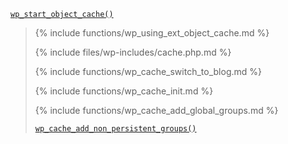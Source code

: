 <p><code><a href="https://developer.wordpress.org/reference/functions/wp_start_object_cache/">wp_start_object_cache()</a></code></p>

<blockquote>

{% include functions/wp_using_ext_object_cache.md %}

{% include files/wp-includes/cache.php.md %}

{% include functions/wp_cache_switch_to_blog.md %}

{% include functions/wp_cache_init.md %}

{% include functions/wp_cache_add_global_groups.md %}

 [`wp_cache_add_non_persistent_groups()`](https://developer.wordpress.org/reference/functions/wp_cache_add_non_persistent_groups/)

</blockquote>